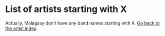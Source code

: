 # List of artists starting with X

 Actually, Malagasy don't have any band names starting with X.
 [Go back to the artist index](../index.md).

